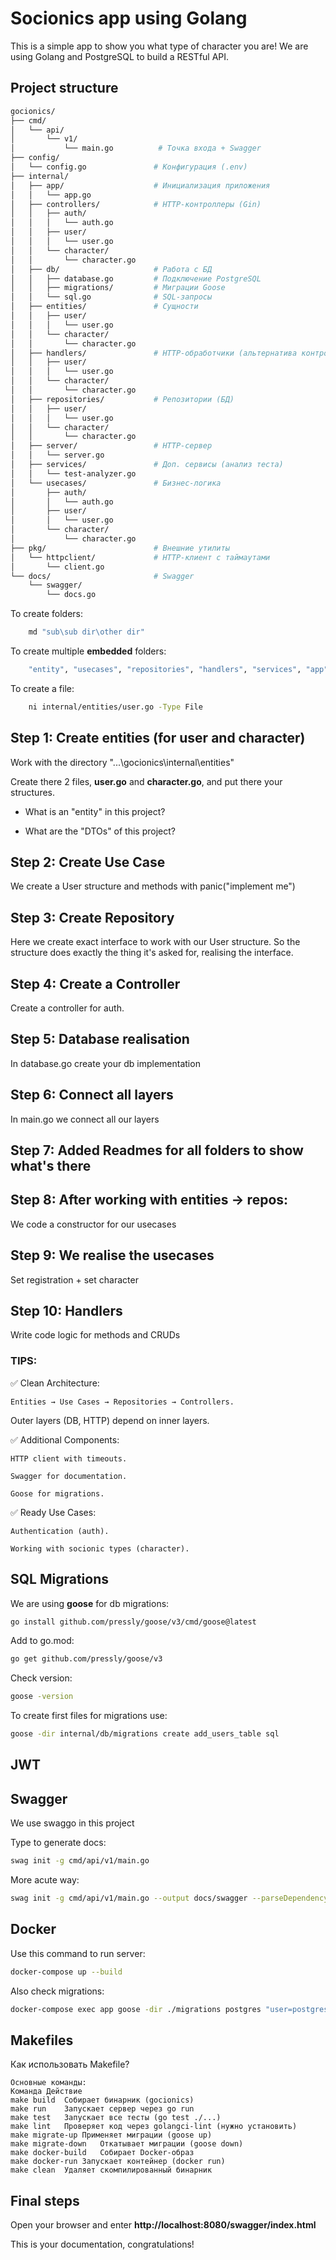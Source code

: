 # Socionics app using Golang

This is a simple app to show you what type of character you are!
We are using Golang and PostgreSQL to build a RESTful API.

## Project structure

```bash
gocionics/
├── cmd/
│   └── api/
│       └── v1/
│           └── main.go          # Точка входа + Swagger
├── config/
│   └── config.go               # Конфигурация (.env)
├── internal/
│   ├── app/                    # Инициализация приложения
│   │   └── app.go
│   ├── controllers/            # HTTP-контроллеры (Gin)
│   │   ├── auth/
│   │   │   └── auth.go
│   │   ├── user/
│   │   │   └── user.go
│   │   └── character/
│   │       └── character.go
│   ├── db/                     # Работа с БД
│   │   ├── database.go         # Подключение PostgreSQL
│   │   ├── migrations/         # Миграции Goose
│   │   └── sql.go              # SQL-запросы
│   ├── entities/               # Сущности
│   │   ├── user/
│   │   │   └── user.go
│   │   └── character/
│   │       └── character.go
│   ├── handlers/               # HTTP-обработчики (альтернатива контроллерам)
│   │   ├── user/
│   │   │   └── user.go
│   │   └── character/
│   │       └── character.go
│   ├── repositories/           # Репозитории (БД)
│   │   ├── user/
│   │   │   └── user.go
│   │   └── character/
│   │       └── character.go
│   ├── server/                 # HTTP-сервер
│   │   └── server.go
│   ├── services/               # Доп. сервисы (анализ теста)
│   │   └── test-analyzer.go
│   └── usecases/               # Бизнес-логика
│       ├── auth/
│       │   └── auth.go
│       ├── user/
│       │   └── user.go
│       └── character/
│           └── character.go
├── pkg/                        # Внешние утилиты
│   └── httpclient/             # HTTP-клиент с таймаутами
│       └── client.go
└── docs/                       # Swagger
    └── swagger/
        └── docs.go
```


To create folders:

```bash
    md "sub\sub dir\other dir"
```

To create multiple **embedded** folders:
```bash
    "entity", "usecases", "repositories", "handlers", "services", "app" | ForEach-Object { md -Force "internal/$_" }
```

To create a file:
```bash
    ni internal/entities/user.go -Type File
```

## Step 1: Create entities (for user and character)

Work with the directory "...\gocionics\internal\entities"

Create there 2 files, **user.go** and **character.go**, and put there your structures.

- What is an "entity" in this project?

- What are the "DTOs" of this project?

## Step 2: Create Use Case
We create a User structure and methods with panic("implement me")

## Step 3: Create Repository
Here we create exact interface to work with our User structure. 
So the structure does exactly the thing it's asked for, realising the interface.

## Step 4: Create a Controller
Create a controller for auth.

## Step 5: Database realisation
In database.go create your db implementation

## Step 6: Connect all layers
In main.go we connect all our layers 

## Step 7: Added Readmes for all folders to show what's there

## Step 8: After working with entities -> repos:
We code a constructor for our usecases

## Step 9: We realise the usecases
Set registration + set character

## Step 10: Handlers
Write code logic for methods and CRUDs

### TIPS:

✅ Clean Architecture:

    Entities → Use Cases → Repositories → Controllers.

Outer layers (DB, HTTP) depend on inner layers.

✅ Additional Components:

    HTTP client with timeouts.
    
    Swagger for documentation.
    
    Goose for migrations.

✅ Ready Use Cases:

    Authentication (auth).
    
    Working with socionic types (character).

## SQL Migrations

We are using **goose** for db migrations:
```bash
go install github.com/pressly/goose/v3/cmd/goose@latest
```

Add to go.mod:
```bash
go get github.com/pressly/goose/v3
```

Check version:
```bash
goose -version
```


To create first files for migrations use:
```bash
goose -dir internal/db/migrations create add_users_table sql
```
## JWT


## Swagger
We use swaggo in this project

Type to generate docs:
```bash
swag init -g cmd/api/v1/main.go
```

More acute way:
```bash
swag init -g cmd/api/v1/main.go --output docs/swagger --parseDependency --parseInternal
```

## Docker

Use this command to run server:
```bash
docker-compose up --build
```

Also check migrations:
```bash
docker-compose exec app goose -dir ./migrations postgres "user=postgres password=postgres dbname=library host=db port=5432 sslmode=disable" status
```

## Makefiles
Как использовать Makefile?
```
Основные команды:
Команда	Действие
make build	Собирает бинарник (gocionics)
make run	Запускает сервер через go run
make test	Запускает все тесты (go test ./...)
make lint	Проверяет код через golangci-lint (нужно установить)
make migrate-up	Применяет миграции (goose up)
make migrate-down	Откатывает миграции (goose down)
make docker-build	Собирает Docker-образ
make docker-run	Запускает контейнер (docker run)
make clean	Удаляет скомпилированный бинарник
```

## Final steps

Open your browser and enter **http://localhost:8080/swagger/index.html**

This is your documentation, congratulations!